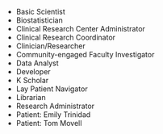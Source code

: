  * Basic Scientist
 * Biostatistician
 * Clinical Research Center Administrator
 * Clinical Research Coordinator
 * Clinician/Researcher
 * Community-engaged Faculty Investigator
 * Data Analyst
 * Developer
 * K Scholar
 * Lay Patient Navigator
 * Librarian
 * Research Administrator
 * Patient: Emily Trinidad
 * Patient: Tom Movell
